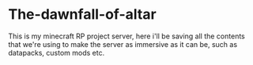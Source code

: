 # The-dawnfall-of-altar
This is my minecraft RP project server, here i'll be saving all the contents that we're using to make the server as immersive as it can be, such as datapacks, custom mods etc.
